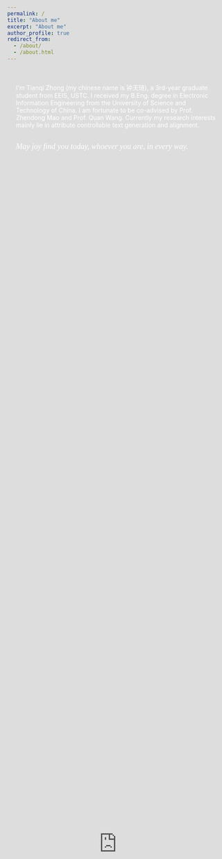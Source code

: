 ```yaml
---
permalink: /
title: "About me"
excerpt: "About me"
author_profile: true
redirect_from: 
  - /about/
  - /about.html
---
```

<div style="position: fixed; top: 0; left: 0; width: 100%; height: 100%; z-index: -1; overflow: hidden;">
  <iframe src="https://rezmason.github.io/matrix/?numColumns=100&fallSpeed=-0.25&slant=180&glyphRotation=90&bloomStrength=0.1&cycleSpeed=0.01&skipIntro=true&bloomSize=0&version=resurrections" style="width: 100%; height: 100%; border: none;"></iframe>
</div>

<div style="position: relative; z-index: 1; padding: 20px; color: white;">
  <!-- Markdown 内容可以放在这里 -->

  
  I'm Tianqi Zhong (my chinese name is 钟天琦), a 3rd-year graduate student from <a href="https://eeis.ustc.edu.cn/main.htm" style="text-decoration: none; color: #ffffff;">EEIS</a>, <a href="https://www.ustc.edu.cn/" style="text-decoration: none; color: #ffffff;">USTC</a>. I received my B.Eng. degree in Electronic Information Engineering from the University of Science and Technology of China. I am fortunate to be co-advised by <a href="https://faculty.ustc.edu.cn/maozhendong/zh_CN/index.htm" style="text-decoration: none; color: #ffffff;">Prof. Zhendong Mao</a> and <a href="https://teacher.bupt.edu.cn/wangquan/en/index/245476/list/index.htm" style="text-decoration: none; color: #ffffff;">Prof. Quan Wang</a>. Currently my research interests mainly lie in attribute controllable text generation and alignment. 
  <br><br>
  <!--<span style="font-family: cursive; font-style: italic;">May joy find you today, whoever you are, in every way.</span>-->
  
  <style>
    summary {
      list-style: none; /* 隐藏默认的三角形标志 */
      font-family: cursive; /* 确保字体与上面一致 */
      font-style: italic;
      font-size: 18px; /* 根据需要调整字体大小 */
      cursor: pointer; /* 鼠标悬停时显示为手指 */
    }
  
    summary::-webkit-details-marker {
      display: none; /* 隐藏默认的折叠标志 (▶) */
    }
  </style>
  
  <details>
    <summary>May joy find you today, whoever you are, in every way.</summary>
    
    <h2>Experience</h2>
    Internship in Application of LLMs&nbsp;&nbsp;&nbsp;&nbsp;<em>2024.06~08</em><br>
    <font color="gray" size="2.75">Tencent, IEG</font>
    <br><br>
  
    M.Eng. in Electronic Information Engineering&nbsp;&nbsp;&nbsp;&nbsp;<em>2022.09~Now</em><br>
    <font color="gray" size="2.75">University of Science and Technology of China</font>
    <br><br>
  
    B.Eng. in Electronic Information Engineering&nbsp;&nbsp;&nbsp;&nbsp;<em>2018.09~2022.06</em><br>
    <font color="gray" size="2.75">University of Science and Technology of China</font>
    <br><br>
  
    <h2>Publications</h2>
    <p>* denotes the co-first authors</p>
  
    <strong>Benchmarking and Improving Compositional Generalization of Multi-aspect Controllable Text Generation</strong> 
    <a href="https://2024.aclweb.org/" target="_blank" style="text-decoration: none;"><code>ACL2024</code></a> 
    <a href="https://aclanthology.org/2024.acl-long.351.pdf" target="_blank" style="text-decoration: none;"><code>paper</code></a> 
    <a href="https://github.com/tqzhong/CG4MCTG" target="_blank" style="text-decoration: none;"><code>code</code></a> 
    <a href="/files/poster_compmctg .pdf" target="_blank" style="text-decoration: none;"><code>poster</code></a> 
    <br>
    <em><ins>Tianqi Zhong</ins></em><sup>*</sup>, Zhaoyi Li<sup>*</sup>, Quan Wang, Linqi Song, Ying Wei, Defu Lian, Zhendong Mao
    <br><br>
  
    <strong>Air-Decoding: Attribute Distribution Reconstruction for Decoding-Time Controllable Text Generation</strong> 
    <a href="https://2023.emnlp.org/" target="_blank" style="text-decoration: none;"><code>EMNLP2023</code></a> 
    <a href="https://aclanthology.org/2023.emnlp-main.512.pdf" target="_blank" style="text-decoration: none;"><code>paper</code></a> 
    <a href="https://github.com/tqzhong/Air-Decoding" target="_blank" style="text-decoration: none;"><code>code</code></a> 
    <a href="/files/poster_air.pdf" target="_blank" style="text-decoration: none;"><code>poster</code></a>
    <br>
    <em><ins>Tianqi Zhong</ins></em>, Quan Wang, Jingxuan Han, Yongdong Zhang, Zhendong Mao
  </details>

</div>

